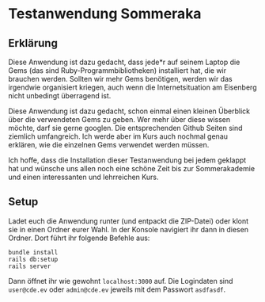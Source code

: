 # Testanwendung Sommeraka
## Erklärung
Diese Anwendung ist dazu gedacht, dass jede*r auf seinem Laptop die Gems (das sind Ruby-Programmbibliotheken) installiert hat, die wir brauchen werden. Sollten wir mehr Gems benötigen, werden wir das irgendwie organisiert kriegen, auch wenn die Internetsituation am Eisenberg nicht unbedingt überragend ist. 

Diese Anwendung ist dazu gedacht, schon einmal einen kleinen Überblick über die verwendeten Gems zu geben. Wer mehr über diese wissen möchte, darf sie gerne googlen. Die entsprechenden Github Seiten sind ziemlich umfangreich. Ich werde aber im Kurs auch nochmal genau erklären, wie die einzelnen Gems verwendet werden müssen. 

Ich hoffe, dass die Installation dieser Testanwendung bei jedem geklappt hat und wünsche uns allen noch eine schöne Zeit bis zur Sommerakademie und einen interessanten und lehrreichen Kurs. 

## Setup
Ladet euch die Anwendung runter (und entpackt die ZIP-Datei) oder klont sie in einen Ordner eurer Wahl.
In der Konsole navigiert ihr dann in diesen Ordner.
Dort führt ihr folgende Befehle aus:
```
bundle install
rails db:setup
rails server
```
Dann öffnet ihr wie gewohnt `localhost:3000` auf.
Die Logindaten sind `user@cde.ev` oder `admin@cde.ev` jeweils mit dem Passwort `asdfasdf`.